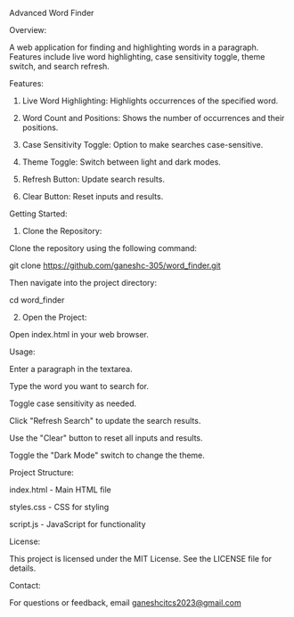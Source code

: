 Advanced Word Finder

Overview: 

A web application for finding and highlighting words in a paragraph. Features include live word highlighting, case sensitivity toggle, theme switch, and search refresh.

Features:

1. Live Word Highlighting: Highlights occurrences of the specified word.

2. Word Count and Positions: Shows the number of occurrences and their positions.

3. Case Sensitivity Toggle: Option to make searches case-sensitive.

4. Theme Toggle: Switch between light and dark modes.

5. Refresh Button: Update search results.

6. Clear Button: Reset inputs and results.

Getting Started:

1. Clone the Repository:

Clone the repository using the following command:

git clone https://github.com/ganeshc-305/word_finder.git

Then navigate into the project directory:

cd word_finder

2. Open the Project:

Open index.html in your web browser.

Usage:

   Enter a paragraph in the textarea.

   Type the word you want to search for.

   Toggle case sensitivity as needed.

   Click "Refresh Search" to update the search results.

   Use the "Clear" button to reset all inputs and results.

   Toggle the "Dark Mode" switch to change the theme.

Project Structure:

   index.html - Main HTML file

   styles.css - CSS for styling

   script.js - JavaScript for functionality

License:

This project is licensed under the MIT License. See the LICENSE file for details.

Contact:

For questions or feedback, email ganeshcitcs2023@gmail.com
